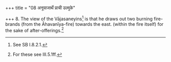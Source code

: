 +++
title = "08 अनूयाजार्थे प्राची उल्मुके"

+++
8. The view of the Vājasaneyins[^1] is that he draws out two burning fire-brands (from the Āhavanīya-fire) towards the east. (within the fire itself) for the sake of after-offerings.[^2]  

[^1]: See SB I.8.2.1.  

[^2]: For these see III.5.1ff.  
